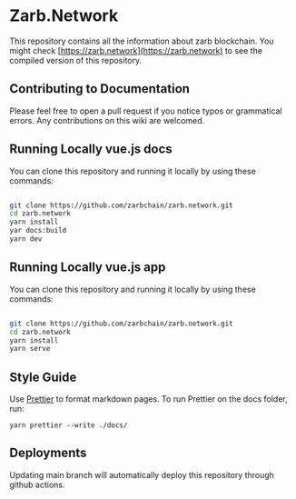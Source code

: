 # Zarb.Network

This repository contains all the information about zarb blockchain. You might check
[https://zarb.network](https://zarb.network) to see the compiled version of this repository.

## Contributing to Documentation

Please feel free to open a pull request if you notice typos or grammatical errors. Any contributions
on this wiki are welcomed.

## Running Locally vue.js docs 

You can clone this repository and running it locally by using these commands:

```zsh

git clone https://github.com/zarbchain/zarb.network.git
cd zarb.network
yarn install
yar docs:build
yarn dev

```

## Running Locally vue.js app 

You can clone this repository and running it locally by using these commands:

```zsh

git clone https://github.com/zarbchain/zarb.network.git
cd zarb.network
yarn install
yarn serve

```



## Style Guide

Use [Prettier](https://prettier.io/) to format markdown pages. To run Prettier on the docs folder,
run:

```
yarn prettier --write ./docs/
```

## Deployments

Updating main branch will automatically deploy this repository through github actions.

